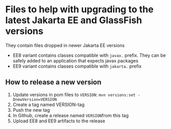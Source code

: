 # Files to help with upgrading to the latest Jakarta EE and GlassFish versions

They contain files dropped in newer Jakarta EE versions

* EE8 variant contains classes compatible with `javax.` prefix. They can be safely added to an application that expects javax packages
* EE9 variant contains classes compatible with `jakarta.` prefix

## How to release a new version

1. Update versions in pom files to `VERSION`: `mvn versions:set -DnewVersion=VERSION`
2. Create a tag named VERSION-tag
3. Push the new tag
4. In Github, create a release named `VERSION`from this tag
5. Upload EE8 and EE9 artifacts to the release
